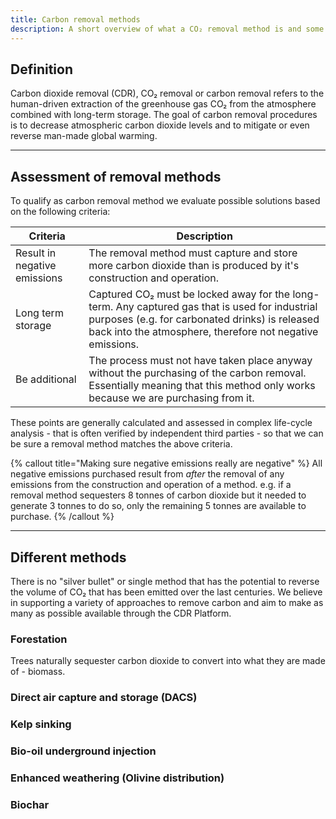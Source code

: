 ```yaml
---
title: Carbon removal methods
description: A short overview of what a CO₂ removal method is and some examples of ways to remove carbon dioxide through our platform.
---
```


## Definition

Carbon dioxide removal (CDR), CO₂ removal or carbon removal refers to the human-driven extraction of the greenhouse gas CO₂ from the atmosphere combined with long-term storage. The goal of carbon removal procedures is to decrease atmospheric carbon dioxide levels and to mitigate or even reverse man-made global warming.

---

## Assessment of removal methods

To qualify as carbon removal method we evaluate possible solutions based on the following criteria:

| Criteria                     | Description                                                                                                                                                                                                    |
| ---------------------------- | -------------------------------------------------------------------------------------------------------------------------------------------------------------------------------------------------------------- |
| Result in negative emissions | The removal method must capture and store more carbon dioxide than is produced by it's construction and operation.                                                                                             |
| Long term storage            | Captured CO₂ must be locked away for the long-term. Any captured gas that is used for industrial purposes (e.g. for carbonated drinks) is released back into the atmosphere, therefore not negative emissions. |
| Be additional                | The process must not have taken place anyway without the purchasing of the carbon removal. Essentially meaning that this method only works because we are purchasing from it.                                  |

These points are generally calculated and assessed in complex life-cycle analysis - that is often verified by independent third parties - so that we can be sure a removal method matches the above criteria.

{% callout title="Making sure negative emissions really are negative" %}
All negative emissions purchased result from _after_ the removal of any emissions from the construction and operation of a method. e.g. if a removal method sequesters 8 tonnes of carbon dioxide but it needed to generate 3 tonnes to do so, only the remaining 5 tonnes are available to purchase.
{% /callout %}

---

## Different methods

There is no "silver bullet" or single method that has the potential to reverse the volume of CO₂ that has been emitted over the last centuries. We believe in supporting a variety of approaches to remove carbon and aim to make as many as possible available through the CDR Platform.

### Forestation

Trees naturally sequester carbon dioxide to convert into what they are made of - biomass.

### Direct air capture and storage (DACS)

### Kelp sinking

### Bio-oil underground injection

### Enhanced weathering (Olivine distribution)

### Biochar
